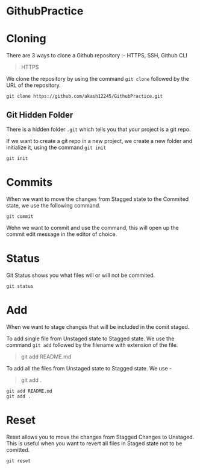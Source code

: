 # GithubPractice

# Cloning

There are 3 ways to clone a Github repository :- HTTPS, SSH, Github CLI

> HTTPS

We clone the repository by using the command `git clone` followed by the URL of the repository.

```
git clone https://github.com/akash12245/GithubPractice.git
```

## Git Hidden Folder

There is a hidden folder `.git` which tells you that your project is a git repo.

If we want to create a git repo in a new project, we create a new folder and initialize it, using the command `git init`

```
git init
```

# Commits

When we want to move the changes from Stagged state to the Commited state, we use the following command.

```
git commit
```

Wehn we want to commit and use the command, this will open up the commit edit message in the editor of choice.


# Status

Git Status shows you what files will or will not be commited.

```
git status
```

# Add
When we want to stage changes that will be included in the comit staged.

To add single file from Unstaged state to Stagged state. We use the command `git add` followed by the filename with extension of the file.

> git add README.md

To add all the files from Unstaged state to Stagged state. We use -

> git add . 

```
git add README.md
git add . 
```

# Reset
Reset allows you to move the changes from Stagged Changes to Unstaged. This is useful when you want to revert all files in Staged state not to be comitted.

```
git reset
```



